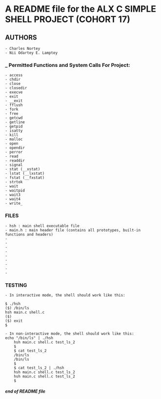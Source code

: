 # A README file for the ALX C SIMPLE SHELL PROJECT (COHORT 17)

## **AUTHORS**
	- Charles Nortey
	- Nii Odartey E. Lamptey

### _ Permitted Functions and System Calls For Project: 
	- access
	- chdir
	- close
	- closedir
	- execve
	- exit
	- __exit
	- fflush
	- fork
	- free
	- getcwd
	- getline
	- getpid
	- isatty
	- kill
	- malloc
	- open
	- opendir
	- perror
	- read
	- readdir
	- signal
	- stat (__xstat)
	- lstat (__lxstat)
	- fstat (__fxstat)
	- strtok
	- wait
	- waitpid
	- wait3
	- wait4
	- write_

### FILES
	- hsh : main shell executable file
	- main.h : main header file (contains all prototypes, built-in functions and headers)
	-
	-
	-
	-
	-
	-
	-
	-
	-

### TESTING

	- In interactive mode, the shell should work like this:

	$ ./hsh
	($) /bin/ls
	hsh main.c shell.c
	($)
	($) exit
	$

	- In non-interactive mode, the shell should work like this:
	echo "/bin/ls" | ./hsh
    	hsh main.c shell.c test_ls_2
    	$
    	$ cat test_ls_2
    	/bin/ls
    	/bin/ls
    	$
    	$ cat test_ls_2 | ./hsh
    	hsh main.c shell.c test_ls_2
    	hsh main.c shell.c test_ls_2
    	$

#### _end of README file_
